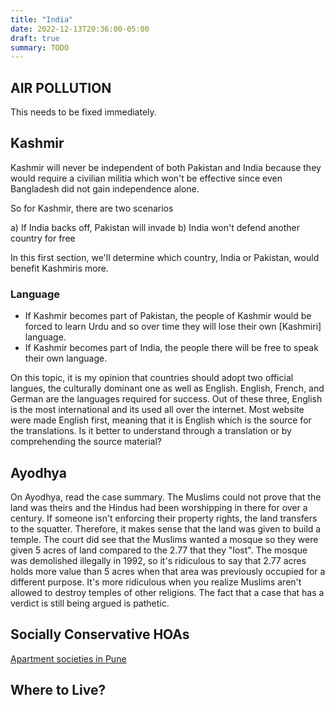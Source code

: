 ```yaml
---
title: "India"
date: 2022-12-13T20:36:00-05:00
draft: true
summary: TODO
---
```


## AIR POLLUTION

This needs to be fixed immediately.

## Kashmir

Kashmir will never be independent of both Pakistan and India because they would require
a civilian militia which won't be effective since even Bangladesh did not gain independence alone.

So for Kashmir, there are two scenarios

a) If India backs off, Pakistan will invade
b) India won't defend another country for free

In this first section, we'll determine which country, India or Pakistan, would benefit Kashmiris more.

### Language

- If Kashmir becomes part of Pakistan, the people of Kashmir would be forced to learn Urdu and so over time they will lose their own \[Kashmiri] language.
- If Kashmir becomes part of India, the people there will be free to speak their own language.

On this topic, it is my opinion that countries should adopt two official langues, the culturally dominant one as well as English.
English, French, and German are the languages required for success. Out of these three, English is the most international and its used all over the internet.
Most website were made English first, meaning that it is English which is the source for the translations. Is it better to understand through a translation or by comprehending
the source material?

## Ayodhya

On Ayodhya, read the case summary. The Muslims could not prove that the land was theirs and the Hindus had been worshipping in there for over a century. If someone isn't enforcing their property rights, the land transfers to the squatter. Therefore, it makes sense that the land was given to build a temple. The court did see that the Muslims wanted a mosque so they were given 5 acres of land compared to the 2.77 that they "lost". The mosque was demolished illegally in 1992, so it's ridiculous to say that 2.77 acres holds more value than 5 acres when that area was previously occupied for a different purpose. It's more ridiculous when you realize Muslims aren't allowed to destroy temples of other religions. The fact that a case that has a verdict is still being argued is pathetic.

## Socially Conservative HOAs

[Apartment societies in Pune](https://www.reddit.com/r/india/comments/149dne3/comment/jo6ape6/)

## Where to Live?
